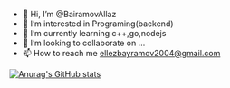 - 👋 Hi, I’m @BairamovAllaz
- 👀 I’m interested in Programing(backend)
- 🌱 I’m currently learning c++,go,nodejs
- 💞️ I’m looking to collaborate on ...
- 📫 How to reach me ellezbayramov2004@gmail.com

<!---
BairamovAllaz/BairamovAllaz is a ✨ special ✨ repository because its `README.md` (this file) appears on your GitHub profile.
You can click the Preview link to take a look at your changes.
--->

[![Anurag's GitHub stats](https://github-readme-stats.vercel.app/api?username=BairamovAllaz)](https://github.com/anuraghazra/github-readme-stats)
